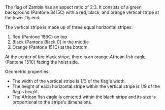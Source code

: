 The flag of Zambia has an aspect ratio of 2:3. It consists of a green background (Pantone 3415C) with a red, black, and orange vertical stripe at the lower fly end. 

The vertical stripe is made up of three equal horizontal stripes: 
1. Red (Pantone 186C) on top
2. Black (Pantone Black C) in the middle
3. Orange (Pantone 151C) at the bottom

At the center of the black stripe, there is an orange African fish eagle (Pantone 151C) facing the hoist side.

Geometric properties:
- The width of the vertical stripe is 1/3 of the flag's width.
- The height of each horizontal stripe within the vertical stripe is 1/9 of the flag's height.
- The African fish eagle is centered within the black stripe and its size is proportional to the stripe's dimensions.